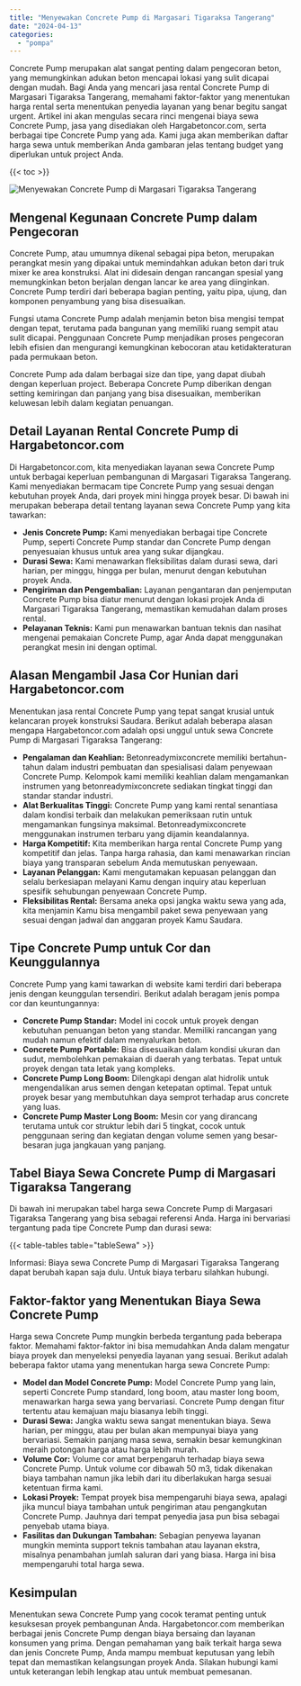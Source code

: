 ```yaml
---
title: "Menyewakan Concrete Pump di Margasari Tigaraksa Tangerang"
date: "2024-04-13"
categories: 
  - "pompa"
---
```




Concrete Pump merupakan alat sangat penting dalam pengecoran beton, yang memungkinkan adukan beton mencapai lokasi yang sulit dicapai dengan mudah. Bagi Anda yang mencari jasa rental Concrete Pump di Margasari Tigaraksa Tangerang, memahami faktor-faktor yang menentukan harga rental serta menentukan penyedia layanan yang benar begitu sangat urgent. Artikel ini akan mengulas secara rinci mengenai biaya sewa Concrete Pump, jasa yang disediakan oleh Hargabetoncor.com, serta berbagai tipe Concrete Pump yang ada. Kami juga akan memberikan daftar harga sewa untuk memberikan Anda gambaran jelas tentang budget yang diperlukan untuk project Anda.

{{< toc >}}

![Menyewakan Concrete Pump di Margasari Tigaraksa Tangerang](https://hargareadymixid.github.io/pompa/concrete-pump%20(1).png)

## Mengenal Kegunaan Concrete Pump dalam Pengecoran

Concrete Pump, atau umumnya dikenal sebagai pipa beton, merupakan perangkat mesin yang dipakai untuk memindahkan adukan beton dari truk mixer ke area konstruksi. Alat ini didesain dengan rancangan spesial yang memungkinkan beton berjalan dengan lancar ke area yang diinginkan. Concrete Pump terdiri dari beberapa bagian penting, yaitu pipa, ujung, dan komponen penyambung yang bisa disesuaikan.

Fungsi utama Concrete Pump adalah menjamin beton bisa mengisi tempat dengan tepat, terutama pada bangunan yang memiliki ruang sempit atau sulit dicapai. Penggunaan Concrete Pump menjadikan proses pengecoran lebih efisien dan mengurangi kemungkinan kebocoran atau ketidakteraturan pada permukaan beton.

Concrete Pump ada dalam berbagai size dan tipe, yang dapat diubah dengan keperluan project. Beberapa Concrete Pump diberikan dengan setting kemiringan dan panjang yang bisa disesuaikan, memberikan keluwesan lebih dalam kegiatan penuangan.

## Detail Layanan Rental Concrete Pump di Hargabetoncor.com

Di Hargabetoncor.com, kita menyediakan layanan sewa Concrete Pump untuk berbagai keperluan pembangunan di Margasari Tigaraksa Tangerang. Kami menyediakan bermacam tipe Concrete Pump yang sesuai dengan kebutuhan proyek Anda, dari proyek mini hingga proyek besar. Di bawah ini merupakan beberapa detail tentang layanan sewa Concrete Pump yang kita tawarkan:

- **Jenis Concrete Pump:** Kami menyediakan berbagai tipe Concrete Pump, seperti Concrete Pump standar dan Concrete Pump dengan penyesuaian khusus untuk area yang sukar dijangkau.
- **Durasi Sewa:** Kami menawarkan fleksibilitas dalam durasi sewa, dari harian, per minggu, hingga per bulan, menurut dengan kebutuhan proyek Anda.
- **Pengiriman dan Pengembalian:** Layanan pengantaran dan penjemputan Concrete Pump bisa diatur menurut dengan lokasi projek Anda di Margasari Tigaraksa Tangerang, memastikan kemudahan dalam proses rental.
- **Pelayanan Teknis:** Kami pun menawarkan bantuan teknis dan nasihat mengenai pemakaian Concrete Pump, agar Anda dapat menggunakan perangkat mesin ini dengan optimal.

## Alasan Mengambil Jasa Cor Hunian dari Hargabetoncor.com

Menentukan jasa rental Concrete Pump yang tepat sangat krusial untuk kelancaran proyek konstruksi Saudara. Berikut adalah beberapa alasan mengapa Hargabetoncor.com adalah opsi unggul untuk sewa Concrete Pump di Margasari Tigaraksa Tangerang:

- **Pengalaman dan Keahlian:** Betonreadymixconcrete memiliki bertahun-tahun dalam industri pembuatan dan spesialisasi dalam penyewaan Concrete Pump. Kelompok kami memiliki keahlian dalam mengamankan instrumen yang betonreadymixconcrete sediakan tingkat tinggi dan standar standar industri.
- **Alat Berkualitas Tinggi:** Concrete Pump yang kami rental senantiasa dalam kondisi terbaik dan melakukan pemeriksaan rutin untuk mengamankan fungsinya maksimal. Betonreadymixconcrete menggunakan instrumen terbaru yang dijamin keandalannya.
- **Harga Kompetitif:** Kita memberikan harga rental Concrete Pump yang kompetitif dan jelas. Tanpa harga rahasia, dan kami menawarkan rincian biaya yang transparan sebelum Anda memutuskan penyewaan.
- **Layanan Pelanggan:** Kami mengutamakan kepuasan pelanggan dan selalu berkesiapan melayani Kamu dengan inquiry atau keperluan spesifik sehubungan penyewaan Concrete Pump.
- **Fleksibilitas Rental:** Bersama aneka opsi jangka waktu sewa yang ada, kita menjamin Kamu bisa mengambil paket sewa penyewaan yang sesuai dengan jadwal dan anggaran proyek Kamu Saudara.

## Tipe Concrete Pump untuk Cor dan Keunggulannya

Concrete Pump yang kami tawarkan di website kami terdiri dari beberapa jenis dengan keunggulan tersendiri. Berikut adalah beragam jenis pompa cor dan keuntungannya:

- **Concrete Pump Standar:** Model ini cocok untuk proyek dengan kebutuhan penuangan beton yang standar. Memiliki rancangan yang mudah namun efektif dalam menyalurkan beton.
- **Concrete Pump Portable:** Bisa disesuaikan dalam kondisi ukuran dan sudut, membolehkan pemakaian di daerah yang terbatas. Tepat untuk proyek dengan tata letak yang kompleks.
- **Concrete Pump Long Boom:** Dilengkapi dengan alat hidrolik untuk mengendalikan arus semen dengan ketepatan optimal. Tepat untuk proyek besar yang membutuhkan daya semprot terhadap arus concrete yang luas.
- **Concrete Pump Master Long Boom:** Mesin cor yang dirancang terutama untuk cor struktur lebih dari 5 tingkat, cocok untuk penggunaan sering dan kegiatan dengan volume semen yang besar-besaran juga jangkauan yang panjang.

## Tabel Biaya Sewa Concrete Pump di Margasari Tigaraksa Tangerang

Di bawah ini merupakan tabel harga sewa Concrete Pump di Margasari Tigaraksa Tangerang yang bisa sebagai referensi Anda. Harga ini bervariasi tergantung pada tipe Concrete Pump dan durasi sewa:

{{< table-tables table="tableSewa" >}}

Informasi: Biaya sewa Concrete Pump di Margasari Tigaraksa Tangerang dapat berubah kapan saja dulu. Untuk biaya terbaru silahkan hubungi.

## Faktor-faktor yang Menentukan Biaya Sewa Concrete Pump

Harga sewa Concrete Pump mungkin berbeda tergantung pada beberapa faktor. Memahami faktor-faktor ini bisa memudahkan Anda dalam mengatur biaya proyek dan menyeleksi penyedia layanan yang sesuai. Berikut adalah beberapa faktor utama yang menentukan harga sewa Concrete Pump:

- **Model dan Model Concrete Pump:** Model Concrete Pump yang lain, seperti Concrete Pump standard, long boom, atau master long boom, menawarkan harga sewa yang bervariasi. Concrete Pump dengan fitur tertentu atau kemajuan maju biasanya lebih tinggi.
- **Durasi Sewa:** Jangka waktu sewa sangat menentukan biaya. Sewa harian, per minggu, atau per bulan akan mempunyai biaya yang bervariasi. Semakin panjang masa sewa, semakin besar kemungkinan meraih potongan harga atau harga lebih murah.
- **Volume Cor:** Volume cor amat berpengaruh terhadap biaya sewa Concrete Pump. Untuk volume cor dibawah 50 m3, tidak dikenakan biaya tambahan namun jika lebih dari itu diberlakukan harga sesuai ketentuan firma kami.
- **Lokasi Proyek:** Tempat proyek bisa mempengaruhi biaya sewa, apalagi jika muncul biaya tambahan untuk pengiriman atau pengangkutan Concrete Pump. Jauhnya dari tempat penyedia jasa pun bisa sebagai penyebab utama biaya.
- **Fasilitas dan Dukungan Tambahan:** Sebagian penyewa layanan mungkin meminta support teknis tambahan atau layanan ekstra, misalnya penambahan jumlah saluran dari yang biasa. Harga ini bisa mempengaruhi total harga sewa.

## Kesimpulan

Menentukan sewa Concrete Pump yang cocok teramat penting untuk kesuksesan proyek pembangunan Anda. Hargabetoncor.com memberikan berbagai jenis Concrete Pump dengan biaya bersaing dan layanan konsumen yang prima. Dengan pemahaman yang baik terkait harga sewa dan jenis Concrete Pump, Anda mampu membuat keputusan yang lebih tepat dan memastikan kelangsungan proyek Anda. Silakan hubungi kami untuk keterangan lebih lengkap atau untuk membuat pemesanan.
